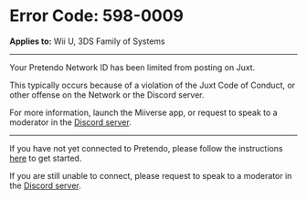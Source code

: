 # Error Code: 598-0009
**Applies to:** Wii U, 3DS Family of Systems

---

Your Pretendo Network ID has been limited from posting on Juxt.

This typically occurs because of a violation of the Juxt Code of Conduct, or other offense on the Network or the Discord server.

For more information, launch the Miiverse app, or request to speak to a moderator in the [Discord server](https://invite.gg/pretendo).

---

If you have not yet connected to Pretendo, please follow the instructions [here](/docs/install) to get started.

If you are still unable to connect, please request to speak to a moderator in the [Discord server](https://invite.gg/pretendo).
